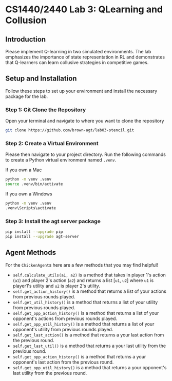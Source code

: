 # CS1440/2440 Lab 3: QLearning and Collusion

## Introduction
Please implement Q-learning in two simulated environments. The lab emphasizes the importance of state representation in RL and demonstrates that Q-learners can learn collusive strategies in competitive games.

## Setup and Installation
Follow these steps to set up your environment and install the necessary package for the lab.

### Step 1: Git Clone the Repository 
Open your terminal and navigate to where you want to clone the repository
```bash 
git clone https://github.com/brown-agt/lab03-stencil.git
```

### Step 2: Create a Virtual Environment
Please then navigate to your project directory. Run the following commands to create a Python virtual environment named `.venv`.

If you own a Mac 
```bash
python -m venv .venv
source .venv/bin/activate
```

If you own a Windows 
```bash 
python -m venv .venv
.venv\Scripts\activate
```

### Step 3: Install the agt server package
```bash
pip install --upgrade pip
pip install --upgrade agt-server
```

## Agent Methods 
For the `ChickenAgent`s here are a few methods that you may find helpful! 
- `self.calculate_utils(a1, a2)` is a method that takes in player 1's action (`a1`) and player 2's action (`a2`) and returns a list [`u1`, `u2`] where `u1` is player1's utility and `u2` is player 2's utility. 
- `self.get_action_history()` is a method that returns a list of your actions from previous rounds played.
- `self.get_util_history()` is a method that returns a list of your utility from previous rounds played. 
- `self.get_opp_action_history()` is a method that returns a list of your opponent's actions from previous rounds played.
- `self.get_opp_util_history()` is a method that returns a list of your opponent's utility from previous rounds played.
- `self.get_last_action()` is a method that returns a your last action from the previous round.
- `self.get_last_util()` is a method that returns a your last utility from the previous round.
- `self.get_opp_action_history()` is a method that returns a your opponent's last action from the previous round.
- `self.get_opp_util_history()` is a method that returns a your opponent's last utility from the previous round.

